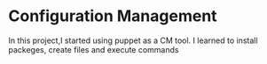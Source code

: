 # Configuration Management

In this project,I started using puppet as a CM tool. I learned to install packeges, create files and execute commands
